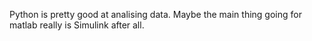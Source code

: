 Python is pretty good at analising data. Maybe the main thing going for matlab really is Simulink after all.
